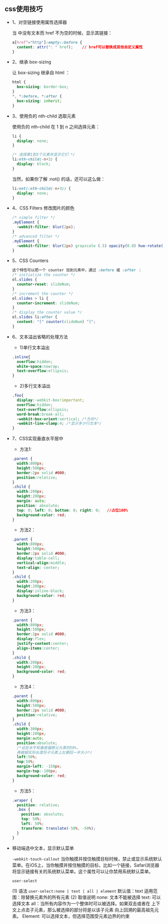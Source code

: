 ## css使用技巧

* 1、对空链接使用属性选择器

  当 <a> 中没有文本而 href 不为空的时候，显示其链接：
  ```css
  a[href^="http"]:empty::before {
    content: attr(": " href);    // href可以替换成其他自定义属性
  }
  ```

* 2、继承 box-sizing

  让 box-sizing 继承自 html ：
  ```css
  html {
    box-sizing: border-box;
  }
  *, *:before, *:after {
    box-sizing: inherit;
  }
  ```

* 3、使用负的 nth-child 选取元素

  使用负的 nth-child 在 1 到 n 之间选择元素：
  ```css
  li {
    display: none;
  }

  /* 选择第1到3个元素并显示它们 */
  li:nth-child(-n+3) {
    display: block;
  }
  ```
  当然，如果你了解 :not() 的话，还可以这么做：
  ```css
  li:not(:nth-child(-n+3)) {
    display: none;
  }
  ```

* 4、CSS Filters  修改图片的颜色

  ```css
  /* simple filter */
  .myElement {
    -webkit-filter: blur(2px);
  }
  /* advanced filter */
  .myElement {
    -webkit-filter: blur(2px) grayscale (.5) opacity(0.8) hue-rotate(120deg);
  }
  ```

* 5、CSS Counters

  ```css
  这个特性可以把一个 counter 加到元素中，通过 :before 或 :after ：
  /* initialize the counter */
  ol.slides {
    counter-reset: slideNum;
  }
  /* increment the counter */
  ol.slides > li {
    counter-increment: slideNum;
  }
  /* display the counter value */
  ol.slides li:after {
    content: "[" counter(slideNum) "]";
  }
  ```

* 6、文本溢出省略的处理方法

  - 1)单行文本溢出
  ```css
  .inline{
    overflow:hidden;
    white-space:nowrap;
    text-overflow:ellipsis;
  }
  ```

  - 2)多行文本溢出
  ```css
  .foo{
    display:-webkit-box!important;
    overflow:hidden;
    text-overflow:ellipsis;
    word-break:break-all;
    -webkit-box-orient:vertical; /*方向*/
    -webkit-line-clamp:4; /*显示多少行文本*/
  }
  ```

* 7、CSS实现垂直水平居中

  - 方法1:
  ```css
  .parent {
    width:800px;
    height:500px;
    border:2px solid #000;
    position:relative;
  }
  .child {
    width:200px;
    height:200px;
    margin: auto;  
    position: absolute;  
    top: 0; left: 0; bottom: 0; right: 0;   //占位100%
    background-color: red;
  }
  ```
  - 方法2：
  ```css
  .parent {
    width:800px;
    height:500px;
    border:2px solid #000;
    display:table-cell;
    vertical-align:middle;
    text-align: center;
  }
  .child {
    width:200px;
    height:200px;
    display:inline-block;
    background-color: red;
  }
  ```
  - 方法3：
  ```css
  .parent {
    width:800px;
    height:500px;
    border:2px solid #000;
    display:flex;
    justify-content:center;
    align-items:center;
  }
  .child {
    width:200px;
    height:200px;
    background-color: red;
  }
  ```
  - 方法4：
  ```css
  .parent {
    width:800px;
    height:500px;
    border:2px solid #000;
    position:relative;
  }
  .child {
    width:300px;
    height:200px;
    margin:auto;
    position:absolute;
    /*设定水平和垂直偏移父元素的50%，
    再根据实际长度将子元素上左挪回一半大小*/
    left:50%;
    top:50%;
    margin-left: -150px;
    margin-top:-100px;
    background-color: red;
  }   
  ```
  - 方法5：
  ```css
  .wraper {
    position: relative;
    .box {
      position: absolute;
      top: 50%;
      left: 50%;
      transform: translate(-50%, -50%);
    }
  }
  ```

* 移动端选中文本，显示默认菜单

  `-webkit-touch-callout`
  当你触摸并按住触摸目标时候，禁止或显示系统默认菜单。在iOS上，当你触摸并按住触摸的目标，比如一个链接，Safari浏览器将显示链接有关的系统默认菜单。这个属性可以让你禁用系统默认菜单。
  
  `user-select`

  (1) 语法
  `user-select:none | text | all | element`
  默认值：text
  适用范围：除替换元素外的所有元素
  (2) 取值说明
  none: 文本不能被选择
  text: 可以选择文本
  all：当所有内容作为一个整体时可以被选择。如果双击或者在 上下文上点击子元素，那么被选择的部分将是以该子元素 向上回溯的最高祖先元素。
  Element: 可以选择文本，但选择范围受元素边界的约束
